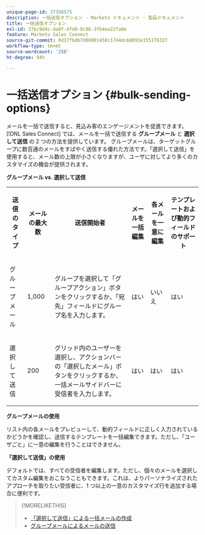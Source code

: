 ```yaml
---
unique-page-id: 37356575
description: 一括送信オプション - Marketo ドキュメント - 製品ドキュメント
title: 一括送信オプション
exl-id: 37bc9d4c-da0f-4fd0-8c96-3fb4ea22fa8e
feature: Marketo Sales Connect
source-git-commit: 0d37fbdb7d08901458c1744dc68893e155176327
workflow-type: tm+mt
source-wordcount: '258'
ht-degree: 94%

---
```


# 一括送信オプション {#bulk-sending-options}

メールを一括で送信すると、見込み客のエンゲージメントを促進できます。[!DNL Sales Connect] では、メールを一括で送信する **グループメール** と **選択して送信** の 2 つの方法を提供しています。 グループメールは、ターゲットグループに数百通のメールをすばやく送信する優れた方法です。「選択して送信」を使用すると、メール数の上限が小さくなりますが、ユーザに対してより多くのカスタマイズの機会が提供されます。

**グループメール vs. 選択して送信**

<table> 
 <colgroup> 
  <col> 
  <col> 
  <col> 
  <col> 
  <col> 
  <col> 
 </colgroup> 
 <tbody> 
  <tr> 
   <th><p><span>送信の</span><span>タイプ</span> </p></th> 
   <th><p><span>メールの</span><span></span><span>最大数</span> </p></th> 
   <th><p><span>送信</span><span>開始者</span></p></th> 
   <th><p><span>メールを</span><span>一括編集</span> </p></th> 
   <th><p><span></span><span>各メールを一意に</span><span>編集</span> </p></th> 
   <th><p><span>テンプレートおよび</span><span>動的フィールドのサポート</span> </p></th> 
  </tr> 
  <tr> 
   <td><p><span>グループメール</span> </p></td> 
   <td><p><span>1,000</span> </p></td> 
   <td><p><span>グループを選択して</span><span>「グループアクション」</span><span>ボタンを</span><span>クリックするか、「宛先」フィールドにグループ名を入力します。</span> </p></td> 
   <td><p><span>はい</span> </p></td> 
   <td><p><span>いいえ</span> </p></td> 
   <td><p><span>はい</span> </p></td> 
  </tr> 
  <tr> 
   <td><p><span>選択</span><span>して</span><span>送信</span> </p></td> 
   <td><p><span>200</span> </p></td> 
   <td><p><span>グリッド内のユーザーを選択し、アクションバーの「選択したメール」ボタンをクリックする</span><span>か、一括メールサイドバーに</span><span>受信者を</span><span></span><span>入力します。</span></p></td> 
   <td><p><span>はい</span> </p></td> 
   <td><p><span>はい</span> </p></td> 
   <td><p><span>はい</span> </p></td> 
  </tr> 
 </tbody> 
</table>

**グループメールの使用**

リスト内の各メールをプレビューして、動的フィールドに正しく入力されているかどうかを確認し、送信するテンプレートを一括編集できます。ただし、「ユーザごと」に一意の編集を行うことはできません。

**「選択して送信」の使用**

デフォルトでは、すべての受信者を編集します。ただし、個々のメールを選択してカスタム編集をおこなうこともできます。これは、よりパーソナライズされたアプローチを取りたい受信者に、1 つ以上の一意のカスタマイズ行を追加する場合に便利です。

>[!MORELIKETHIS]
>
>* [「選択して送信」による一括メールの作成](/help/marketo/product-docs/marketo-sales-connect/email/using-the-compose-window/composing-bulk-emails-with-select-and-send.md#sending-emails)
>* [グループメールによるメールの送信](/help/marketo/product-docs/marketo-sales-connect/email/using-the-compose-window/sending-emails-via-group-email.md)
